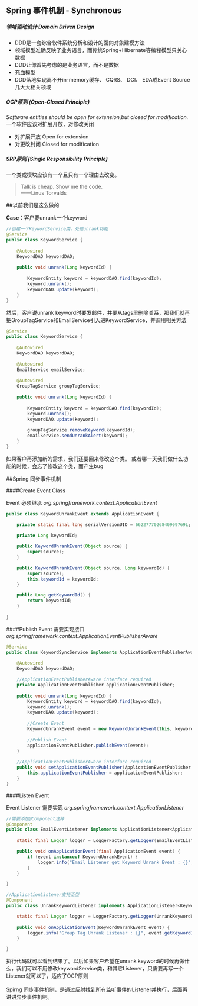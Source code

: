 Spring 事件机制 - Synchronous
----------

##### 领域驱动设计 Domain Driven Design
- DDD是一套综合软件系统分析和设计的面向对象建模方法
- 领域模型准确反映了业务语言，而传统Spring+Hibernate等编程模型只关心数据
- DDD让你首先考虑的是业务语言，而不是数据
- 充血模型
- DDD落地实现离不开in-memory缓存、 CQRS、 DCI、 EDA或Event Source几大大相关领域

##### OCP原则 (Open-Closed Principle)
*Software entities should be open for extension,but closed for modification.*<br/>
一个软件应该对扩展开放，对修改关闭

- 对扩展开放 Open for extension
- 对更改封闭 Closed for modification

##### SRP原则 (Single Responsibility Principle)
一个类或模块应该有一个且只有一个理由去改变。

> Talk is cheap. Show me the code.  
> 				 ——Linus Torvalds

##以前我们是这么做的

**Case**：客户要unrank一个keyword

```Java
//创建一个KeywordService类，处理unrank功能
@Service
public class KeywordService {
	
	@Autowired
	KeywordDAO keywordDAO;
	
	public void unrank(Long keywordId) {
		
		KeywordEntity keyword = keywordDAO.find(keywordId);
		keyword.unrank();
		keywordDAO.update(keyword);
	}
}
```

然后，客户说unrank keyword时要发邮件，并要从tags里删除关系，那我们就再把GroupTagService和EmailService引入进KeywordService，并调用相关方法

```Java
@Service
public class KeywordService {
	
	@Autowired
	KeywordDAO keywordDAO;
	
	@Autowired
	EmailService emailService;
	
	@Autowired
	GroupTagService groupTagService;
	
	public void unrank(Long keywordId) {
		
		KeywordEntity keyword = keywordDAO.find(keywordId);
		keyword.unrank();
		keywordDAO.update(keyword);
		
		groupTagService.removeKeyword(keywordId);
		emailService.sendUnrankAlert(keyword);
	}
}
```

如果客户再添加新的需求，我们还要回来修改这个类。 或者哪一天我们做什么功能的时候，会忘了修改这个类，而产生bug

##Spring 同步事件机制

####Create Event Class

Event 必须继承 *org.springframework.context.ApplicationEvent*

```Java
public class KeywordUnrankEvent extends ApplicationEvent {

	private static final long serialVersionUID = 6622777026840909769L;

	private Long keywordId;
	
	public KeywordUnrankEvent(Object source) {
		super(source);
	}

	public KeywordUnrankEvent(Object source, Long keywordId) {
		super(source);
		this.keywordId = keywordId;
	}

	public Long getKeywordId() {
		return keywordId;
	}
	
}
```

####Publish Event
需要实现接口 *org.springframework.context.ApplicationEventPublisherAware*


```Java
@Service
public class KeywordSyncService implements ApplicationEventPublisherAware {
	
	@Autowired
	KeywordDAO keywordDAO;

	//ApplicationEventPublisherAware interface required
	private ApplicationEventPublisher applicationEventPublisher;
	
	public void unrank(Long keywordId) {
		KeywordEntity keyword = keywordDAO.find(keywordId);
		keyword.unrank();
		keywordDAO.update(keyword);
		
		//Create Event
		KeywordUnrankEvent event = new KeywordUnrankEvent(this, keywordId);
		
		//Publish Event
		applicationEventPublisher.publishEvent(event);
	}
	
	//ApplicationEventPublisherAware interface required
	public void setApplicationEventPublisher(ApplicationEventPublisher applicationEventPublisher) {
		this.applicationEventPublisher = applicationEventPublisher;
	}
}
```

####Listen Event

Event Listener 需要实现 *org.springframework.context.ApplicationListener* 


```Java
//需要添加@Component注释
@Component
public class EmailEventListener implements ApplicationListener<ApplicationEvent> {
	
	static final Logger logger = LoggerFactory.getLogger(EmailEventListener.class);

	public void onApplicationEvent(final ApplicationEvent event) {
		if (event instanceof KeywordUnrankEvent) {
			logger.info("Email Listener get Keyword Unrank Event : {}", event.getSource());
		}
	}

}
```

```Java
//ApplicationListener支持泛型
@Component
public class UnrankKeywordListener implements ApplicationListener<KeywordUnrankEvent> {

	static final Logger logger = LoggerFactory.getLogger(UnrankKeywordListener.class);
	
	public void onApplicationEvent(KeywordUnrankEvent event) {
		logger.info("Group Tag Unrank Listener : {}", event.getKeywordId());
	}

}
```

执行代码就可以看到结果了。以后如果客户希望在unrank keyword的时候再做什么，我们可以不用修改keywordService类，和其它Listener，只需要再写一个Listener就可以了，适应了OCP原则
<br/>
<br/>
Spirng 同步事件机制，是通过反射找到所有监听事件的Listener并执行，后面再讲讲异步事件机制。